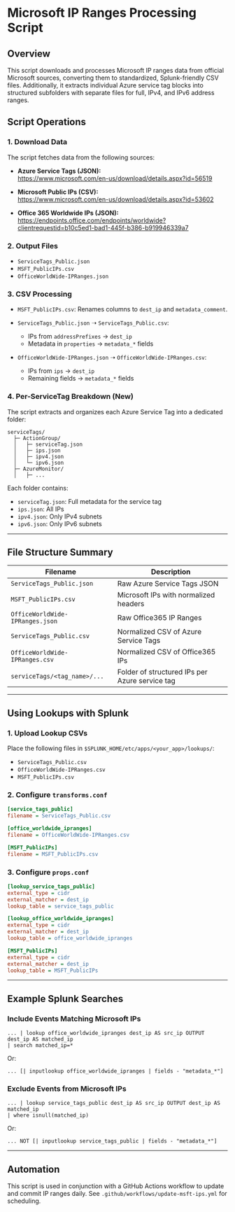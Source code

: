 # Microsoft IP Ranges Processing Script

## Overview

This script downloads and processes Microsoft IP ranges data from official Microsoft sources, converting them to standardized, Splunk-friendly CSV files. Additionally, it extracts individual Azure service tag blocks into structured subfolders with separate files for full, IPv4, and IPv6 address ranges.

## Script Operations

### 1. **Download Data**

The script fetches data from the following sources:

- **Azure Service Tags (JSON):**  
  https://www.microsoft.com/en-us/download/details.aspx?id=56519

- **Microsoft Public IPs (CSV):**  
  https://www.microsoft.com/en-us/download/details.aspx?id=53602

- **Office 365 Worldwide IPs (JSON):**  
  https://endpoints.office.com/endpoints/worldwide?clientrequestid=b10c5ed1-bad1-445f-b386-b919946339a7

### 2. **Output Files**

- `ServiceTags_Public.json`
- `MSFT_PublicIPs.csv`
- `OfficeWorldWide-IPRanges.json`

### 3. **CSV Processing**

- `MSFT_PublicIPs.csv`: Renames columns to `dest_ip` and `metadata_comment`.

- `ServiceTags_Public.json` ➝ `ServiceTags_Public.csv`:  
  - IPs from `addressPrefixes` → `dest_ip`  
  - Metadata in `properties` → `metadata_*` fields

- `OfficeWorldWide-IPRanges.json` ➝ `OfficeWorldWide-IPRanges.csv`:  
  - IPs from `ips` → `dest_ip`  
  - Remaining fields → `metadata_*` fields

### 4. **Per-ServiceTag Breakdown (New)**

The script extracts and organizes each Azure Service Tag into a dedicated folder:

```
serviceTags/
  ├─ ActionGroup/
  │   ├─ serviceTag.json
  │   ├─ ips.json
  │   ├─ ipv4.json
  │   └─ ipv6.json
  ├─ AzureMonitor/
  │   ├─ ...
```

Each folder contains:

- `serviceTag.json`: Full metadata for the service tag
- `ips.json`: All IPs
- `ipv4.json`: Only IPv4 subnets
- `ipv6.json`: Only IPv6 subnets

---

## File Structure Summary

| Filename                          | Description                                       |
|----------------------------------|---------------------------------------------------|
| `ServiceTags_Public.json`        | Raw Azure Service Tags JSON                      |
| `MSFT_PublicIPs.csv`             | Microsoft IPs with normalized headers            |
| `OfficeWorldWide-IPRanges.json`  | Raw Office365 IP Ranges                          |
| `ServiceTags_Public.csv`         | Normalized CSV of Azure Service Tags             |
| `OfficeWorldWide-IPRanges.csv`   | Normalized CSV of Office365 IPs                  |
| `serviceTags/<tag_name>/...`     | Folder of structured IPs per Azure service tag   |

---

## Using Lookups with Splunk

### 1. Upload Lookup CSVs

Place the following files in `$SPLUNK_HOME/etc/apps/<your_app>/lookups/`:

- `ServiceTags_Public.csv`
- `OfficeWorldWide-IPRanges.csv`
- `MSFT_PublicIPs.csv`

### 2. Configure `transforms.conf`

```ini
[service_tags_public]
filename = ServiceTags_Public.csv

[office_worldwide_ipranges]
filename = OfficeWorldWide-IPRanges.csv

[MSFT_PublicIPs]
filename = MSFT_PublicIPs.csv
```

### 3. Configure `props.conf`

```ini
[lookup_service_tags_public]
external_type = cidr
external_matcher = dest_ip
lookup_table = service_tags_public

[lookup_office_worldwide_ipranges]
external_type = cidr
external_matcher = dest_ip
lookup_table = office_worldwide_ipranges

[MSFT_PublicIPs]
external_type = cidr
external_matcher = dest_ip
lookup_table = MSFT_PublicIPs
```

---

## Example Splunk Searches

### Include Events Matching Microsoft IPs

```splunk
... | lookup office_worldwide_ipranges dest_ip AS src_ip OUTPUT dest_ip AS matched_ip
| search matched_ip=*
```

Or:

```splunk
... [| inputlookup office_worldwide_ipranges | fields - "metadata_*"]
```

### Exclude Events from Microsoft IPs

```splunk
... | lookup service_tags_public dest_ip AS src_ip OUTPUT dest_ip AS matched_ip
| where isnull(matched_ip)
```

Or:

```splunk
... NOT [| inputlookup service_tags_public | fields - "metadata_*"]
```

---

## Automation

This script is used in conjunction with a GitHub Actions workflow to update and commit IP ranges daily. See `.github/workflows/update-msft-ips.yml` for scheduling.
